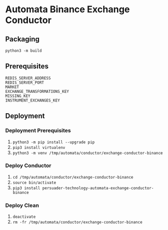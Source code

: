 # Automata Binance Exchange Conductor

## Packaging
`python3 -m build`

## Prerequisites
```
REDIS_SERVER_ADDRESS
REDIS_SERVER_PORT
MARKET
EXCHANGE_TRANSFORMATIONS_KEY
MISSING_KEY
INSTRUMENT_EXCHANGES_KEY
```

## Deployment

### Deployment Prerequisites
1. `python3 -m pip install --upgrade pip`
2. `pip3 install virtualenv`
3. `python3 -m venv /tmp/automata/conductor/exchange-conductor-binance`

### Deploy Conductor
1. `cd /tmp/automata/conductor/exchange-conductor-binance`
2. `source bin/activate`
3. `pip3 install persuader-technology-automata-exchange-conductor-binance`

### Deploy Clean
1. `deactivate`
2. `rm -fr /tmp/automata/conductor/exchange-conductor-binance` 